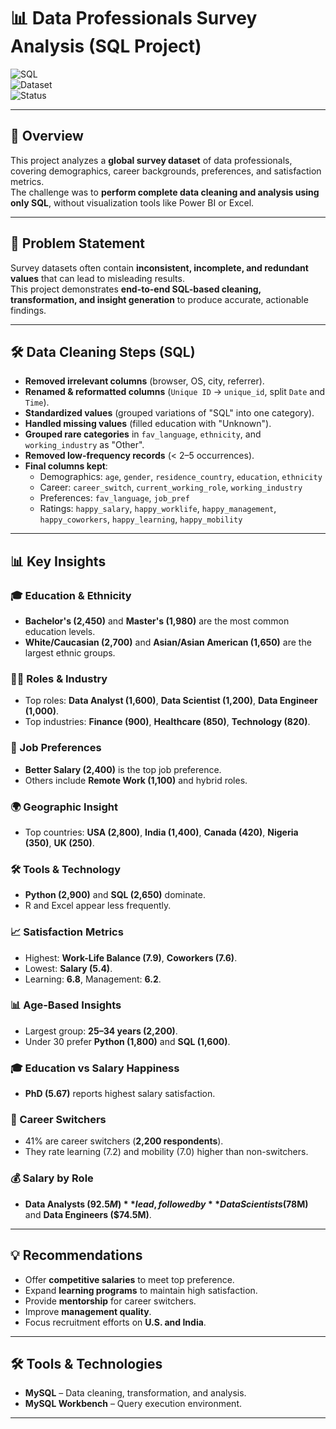 # 📊 Data Professionals Survey Analysis (SQL Project)

![SQL](https://img.shields.io/badge/Tool-MySQL-blue)  
![Dataset](https://img.shields.io/badge/Dataset-Survey-orange)  
![Status](https://img.shields.io/badge/Status-Completed-brightgreen)

---

## 📌 Overview
This project analyzes a **global survey dataset** of data professionals, covering demographics, career backgrounds, preferences, and satisfaction metrics.  
The challenge was to **perform complete data cleaning and analysis using only SQL**, without visualization tools like Power BI or Excel.

---

## 🎯 Problem Statement
Survey datasets often contain **inconsistent, incomplete, and redundant values** that can lead to misleading results.  
This project demonstrates **end-to-end SQL-based cleaning, transformation, and insight generation** to produce accurate, actionable findings.

---

## 🛠 Data Cleaning Steps (SQL)
- **Removed irrelevant columns** (browser, OS, city, referrer).
- **Renamed & reformatted columns** (`Unique ID` → `unique_id`, split `Date` and `Time`).
- **Standardized values** (grouped variations of "SQL" into one category).
- **Handled missing values** (filled education with "Unknown").
- **Grouped rare categories** in `fav_language`, `ethnicity`, and `working_industry` as "Other".
- **Removed low-frequency records** (< 2–5 occurrences).
- **Final columns kept**:
  - Demographics: `age`, `gender`, `residence_country`, `education`, `ethnicity`
  - Career: `career_switch`, `current_working_role`, `working_industry`
  - Preferences: `fav_language`, `job_pref`
  - Ratings: `happy_salary`, `happy_worklife`, `happy_management`, `happy_coworkers`, `happy_learning`, `happy_mobility`

---

## 📊 Key Insights

### 🎓 Education & Ethnicity
- **Bachelor's (2,450)** and **Master's (1,980)** are the most common education levels.
- **White/Caucasian (2,700)** and **Asian/Asian American (1,650)** are the largest ethnic groups.

### 🧑‍💼 Roles & Industry
- Top roles: **Data Analyst (1,600)**, **Data Scientist (1,200)**, **Data Engineer (1,000)**.
- Top industries: **Finance (900)**, **Healthcare (850)**, **Technology (820)**.

### 💼 Job Preferences
- **Better Salary (2,400)** is the top job preference.
- Others include **Remote Work (1,100)** and hybrid roles.

### 🌍 Geographic Insight
- Top countries: **USA (2,800)**, **India (1,400)**, **Canada (420)**, **Nigeria (350)**, **UK (250)**.

### 🛠 Tools & Technology
- **Python (2,900)** and **SQL (2,650)** dominate.
- R and Excel appear less frequently.

### 📈 Satisfaction Metrics
- Highest: **Work-Life Balance (7.9)**, **Coworkers (7.6)**.
- Lowest: **Salary (5.4)**.
- Learning: **6.8**, Management: **6.2**.

### 📊 Age-Based Insights
- Largest group: **25–34 years (2,200)**.
- Under 30 prefer **Python (1,800)** and **SQL (1,600)**.

### 🎓 Education vs Salary Happiness
- **PhD (5.67)** reports highest salary satisfaction.

### 🔁 Career Switchers
- 41% are career switchers (**2,200 respondents**).
- They rate learning (7.2) and mobility (7.0) higher than non-switchers.

### 💰 Salary by Role
- **Data Analysts ($92.5M)** lead, followed by **Data Scientists ($78M)** and **Data Engineers ($74.5M)**.

---

## 💡 Recommendations
- Offer **competitive salaries** to meet top preference.
- Expand **learning programs** to maintain high satisfaction.
- Provide **mentorship** for career switchers.
- Improve **management quality**.
- Focus recruitment efforts on **U.S. and India**.

---

## 🛠 Tools & Technologies
- **MySQL** – Data cleaning, transformation, and analysis.
- **MySQL Workbench** – Query execution environment.

---
